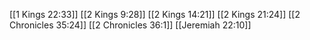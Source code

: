 [[1 Kings 22:33]]
[[2 Kings 9:28]]
[[2 Kings 14:21]]
[[2 Kings 21:24]]
[[2 Chronicles 35:24]]
[[2 Chronicles 36:1]]
[[Jeremiah 22:10]]
